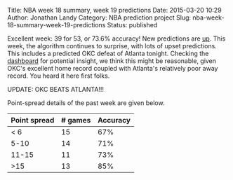 Title: NBA week 18 summary, week 19 predictions
Date: 2015-03-20 10:29
Author: Jonathan Landy
Category: NBA prediction project
Slug: nba-week-18-summary-week-19-predictions
Status: published

Excellent week: 39 for 53, or 73.6% accuracy! New predictions are [up](http://efavdb.com/weekly-nba-predictions/). This week, the algorithm continues to surprise, with lots of upset predictions. This includes a predicted OKC defeat of Atlanta tonight. Checking the [dashboard](http://efavdb.com/nba-dash/) for potential insight, we think this might be reasonable, given OKC's excellent home record coupled with Atlanta's relatively poor away record. You heard it here first folks.

UPDATE: OKC BEATS ATLANTA!!!

Point-spread details of the past week are given below.

| Point spread | # games | Accuracy |
| -- | -- | -- |
| < 6 | 15 | 67% |
| 5-10 | 14 | 71% |
| 11-15 | 11 | 73% |
| >15 | 13 | 85% |
